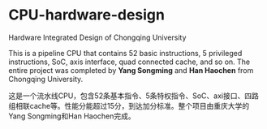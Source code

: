 # CPU-hardware-design
Hardware Integrated Design of Chongqing University

This is a pipeline CPU that contains 52 basic instructions, 5 privileged instructions, SoC, axis interface, quad connected cache, and so on. The entire project was completed by **Yang Songming** and **Han Haochen** from Chongqing University.

这是一个流水线CPU，包含52条基本指令、5条特权指令、SoC、axi接口、四路组相联cache等。性能分能超过15分，到达加分标准。整个项目由重庆大学的Yang Songming和Han Haochen完成。
